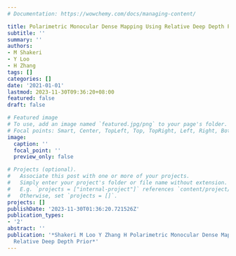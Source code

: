 ```yaml
---
# Documentation: https://wowchemy.com/docs/managing-content/

title: Polarimetric Monocular Dense Mapping Using Relative Deep Depth Prior [J]. 2021
subtitle: ''
summary: ''
authors:
- M Shakeri
- Y Loo
- H Zhang
tags: []
categories: []
date: '2021-01-01'
lastmod: 2023-11-30T09:36:20+08:00
featured: false
draft: false

# Featured image
# To use, add an image named `featured.jpg/png` to your page's folder.
# Focal points: Smart, Center, TopLeft, Top, TopRight, Left, Right, BottomLeft, Bottom, BottomRight.
image:
  caption: ''
  focal_point: ''
  preview_only: false

# Projects (optional).
#   Associate this post with one or more of your projects.
#   Simply enter your project's folder or file name without extension.
#   E.g. `projects = ["internal-project"]` references `content/project/deep-learning/index.md`.
#   Otherwise, set `projects = []`.
projects: []
publishDate: '2023-11-30T01:36:20.721526Z'
publication_types:
- '2'
abstract: ''
publication: '*Shakeri M Loo Y Zhang H Polarimetric Monocular Dense Mapping Using
  Relative Deep Depth Prior*'
---
```

